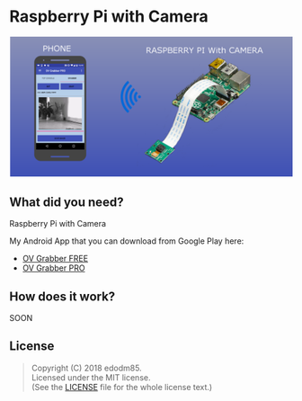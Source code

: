 # Raspberry Pi with Camera

![](Resources/OVwCameraPI.png)


## What did you need?

Raspberry Pi with Camera

My Android App that you can download from Google Play here:
* [OV Grabber FREE](https://play.google.com/store/apps/details?id=com.edodm85.ovgrabber.free)
* [OV Grabber PRO](https://play.google.com/store/apps/details?id=com.edodm85.ovgrabber.paid)

## How does it work?

SOON


## License

> Copyright (C) 2018 edodm85.  
> Licensed under the MIT license.  
> (See the [LICENSE](https://github.com/edodm85/Raspberry_Pi_and_Camera_Board/blob/master/LICENSE) file for the whole license text.)
